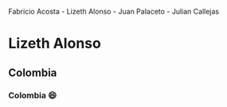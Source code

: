 Fabricio Acosta - Lizeth Alonso - Juan Palaceto - Julian Callejas

# Lizeth Alonso

## Colombia

### Colombia :smile:
